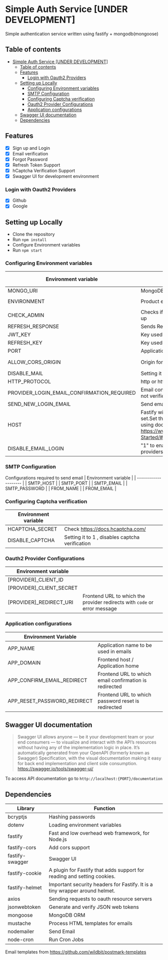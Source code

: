 ﻿# Simple Auth Service [UNDER DEVELOPMENT]

Simple authentication service written using fastify + mongodb(mongoose)

## Table of contents
- [Simple Auth Service [UNDER DEVELOPMENT]](#simple-auth-service-under-development)
  - [Table of contents](#table-of-contents)
  - [Features](#features)
    - [Login with Oauth2 Providers](#login-with-oauth2-providers)
  - [Setting up Locally](#setting-up-locally)
    - [Configuring Environment variables](#configuring-environment-variables)
    - [SMTP Configuration](#smtp-configuration)
    - [Configuring Captcha verification](#configuring-captcha-verification)
    - [Oauth2 Provider Configurations](#oauth2-provider-configurations)
    - [Application configurations](#application-configurations)
  - [Swagger UI documentation](#swagger-ui-documentation)
  - [Dependencies](#dependencies)

## Features
 - [x] Sign up and Login 
 - [x] Email verification
 - [x] Forgot Password
 - [x] Refresh Token Support
 - [x] hCaptcha Verification Support
 - [x] Swagger UI for development environment

### Login with Oauth2 Providers
- [x] Github
- [x] Google
## Setting up Locally

 - Clone the repository
 - Run `npm install`
 - Configure Environment variables
 -  Run `npm start`
 
### Configuring Environment variables

| Environment variable                       |                                                                                                                                                                           | Default (If not configured)                                          |
| ------------------------------------------ | ------------------------------------------------------------------------------------------------------------------------------------------------------------------------- | -------------------------------------------------------------------- |
| MONGO_URI                                  | MongoDB URI                                                                                                                                                               | -                                                                    |
| ENVIRONMENT                                | Product environment                                                                                                                                                       | `keywords.DEVELOPMENT_ENV` . Check `configs.js`                      |
| CHECK_ADMIN                                | Checks if admin user exists when signing up                                                                                                                               | 1 (0 to skip check)                                                  |
| REFRESH_RESPONSE                           | Sends Refresh Token in response                                                                                                                                           | false (1 to send)                                                    |
| JWT_KEY                                    | Key used to sign JWT                                                                                                                                                      | -                                                                    |
| REFRESH_KEY                                | Key used to sign refresh token                                                                                                                                            | -                                                                    |
| PORT                                       | Application Port                                                                                                                                                          | 5000                                                                 |
| ALLOW_CORS_ORIGIN                          | Origin for Cors                                                                                                                                                           | Disables CORS if its not configured                                  |
| DISABLE_MAIL                               | Setting it to 1 , disables sending emails                                                                                                                                 | -                                                                    |
| HTTP_PROTOCOL                              | http or https                                                                                                                                                             | `request.protocol`                                                   |
| PROVIDER_LOGIN_EMAIL_CONFIRMATION_REQUIRED | Email confirmation required if the email is not verified in oauth provider account                                                                                        | true (0 to disable)                                                  |
| SEND_NEW_LOGIN_EMAIL                       | Send email alert if the user is logged in                                                                                                                                 | 0 (1 to send)                                                        |
| HOST                                       | Fastify will run on 127.0.0.1 if HOST not set.Set this to 0.0.0.0 when deploying using docker.Check https://www.fastify.io/docs/latest/Getting-Started/#your-first-server | Fastify will run the application in localhost (127.0.0.1) by default |
| DISABLE_EMAIL_LOGIN                        | "1" to enable login with only oauth providers                                                                                                                             | false                                                                |

### SMTP Configuration
Configurations required to send email
| Environment variable |
| -------------------- |
| SMTP_HOST            |
| SMTP_PORT            |
| SMTP_EMAIL           |
| SMTP_PASSWORD        |
| FROM_NAME            |
| FROM_EMAIL           |

### Configuring Captcha verification
| Environment variable |                                                 |
| -------------------- | ----------------------------------------------- |
| HCAPTCHA_SECRET      | Check https://docs.hcaptcha.com/                |
| DISABLE_CAPTCHA      | Setting it to 1 , disables captcha verification |

### Oauth2 Provider Configurations

| Environment variable     |                                                                           |
| ------------------------ | ------------------------------------------------------------------------- |
| [PROVIDER]_CLIENT_ID     |                                                                           |
| [PROVIDER]_CLIENT_SECRET |                                                                           |
| [PROVIDER]_REDIRECT_URI  | Frontend URL to which the provider redirects with `code` or error message |




### Application configurations
| Environment Variable        |                                                        |
| --------------------------- | ------------------------------------------------------ |
| APP_NAME                    | Application name to be used in emails                  |
| APP_DOMAIN                  | Frontend host / Application home                       |
| APP_CONFIRM_EMAIL_REDIRECT  | Frontend URL to which email confirmation is redirected |
| APP_RESET_PASSWORD_REDIRECT | Frontend URL to which password reset is redirected     |

## Swagger UI documentation

> Swagger UI allows anyone — be it your development team or your end consumers — to visualize and interact with the API’s resources without having any of the implementation logic in place. It’s automatically generated from your OpenAPI (formerly known as Swagger) Specification, with the visual documentation making it easy for back end implementation and client side consumption.
https://swagger.io/tools/swagger-ui/

To access API documentation go to `http://localhost:{PORT}/documentation`
## Dependencies

| Library         | Function                                                                    |
| --------------- | --------------------------------------------------------------------------- |
| bcryptjs        | Hashing passwords                                                           |
| dotenv          | Loading environment variables                                               |
| fastify         | Fast and low overhead web framework, for Node.js                            |
| fastify-cors    | Add cors support                                                            |
| fastify-swagger | Swagger UI                                                                  |
| fastify-cookie  | A plugin for Fastify that adds support for reading and setting cookies.     |
| fastify-helmet  | Important security headers for Fastify. It is a tiny wrapper around helmet. |
| axios           | Sending requests to oauth resource servers                                  |
| jsonwebtoken    | Generate and verify JSON web tokens                                         |
| mongoose        | MongoDB ORM                                                                 |
| mustache        | Process HTML templates for emails                                           |
| nodemailer      | Send Email                                                                  |
| node-cron       | Run Cron Jobs                                                               |

Email templates from https://github.com/wildbit/postmark-templates
     


